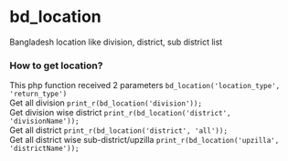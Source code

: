 # bd_location
Bangladesh location like division, district, sub district list

<h3>How to get location?</h3>
<p>This php function received 2 parameters <code>bd_location('location_type', 'return_type')</code><br>		
	Get all division <code>print_r(bd_location('division'));</code><br>
	Get division wise district <code>print_r(bd_location('district', 'divisionName'));</code><br>
	Get all district <code>print_r(bd_location('district', 'all'));</code><br>
	Get all district wise sub-district/upzilla <code>print_r(bd_location('upzilla', 'districtName'));</code>
</p>
